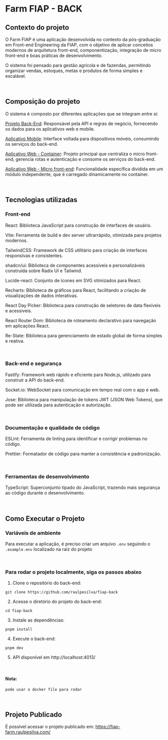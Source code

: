 # Farm FIAP - BACK

## Contexto do projeto

O Farm FIAP é uma aplicação desenvolvida no contexto da pós-graduação em Front-end Engineering da FIAP, com o objetivo de aplicar conceitos modernos de arquitetura front-end, componentização, integração de micro front-end e boas práticas de desenvolvimento.

O sistema foi pensado para gestão agrícola e de fazendas, permitindo organizar vendas, estoques, metas e produtos de forma simples e escalável.

&nbsp;

## Composição do projeto

O sistema é composto por diferentes aplicações que se integram entre si:

[Projeto Back-End](https://github.com/raulpesilva/fiap-back): Responsável pela API e regras de negócio, fornecendo os dados para os aplicativos web e mobile.

[Aplicativo Mobile](https://github.com/raulpesilva/farm-app): Interface voltada para dispositivos móveis, consumindo os serviços do back-end.

[Aplicativo Web - Container](https://github.com/raulpesilva/fiap-farm-container): Projeto principal que centraliza o micro front-end, gerencia rotas e autenticação e consome os serviços do back-end.

[Aplicativo Web - Micro front-end](https://github.com/raulpesilva/fiap-farm-mfe): Funcionalidade específica dividida em um módulo independente, que é carregado dinamicamente no container.

&nbsp;

## Tecnologias utilizadas

### Front-end

React: Biblioteca JavaScript para construção de interfaces de usuário.

Vite: Ferramenta de build e dev server ultrarrápido, otimizada para projetos modernos.

TailwindCSS: Framework de CSS utilitário para criação de interfaces responsivas e consistentes.

shadcn/ui: Biblioteca de componentes acessíveis e personalizáveis construída sobre Radix UI e Tailwind.

Lucide-react: Conjunto de ícones em SVG otimizados para React.

Recharts: Biblioteca de gráficos para React, facilitando a criação de visualizações de dados interativas.

React Day Picker: Biblioteca para construção de seletores de data flexíveis e acessíveis.

React Router Dom: Biblioteca de roteamento declarativo para navegação em aplicações React.

Re-State: Biblioteca para gerenciamento de estado global de forma simples e reativa.

&nbsp;

### Back-end e segurança

Fastify: Framework web rápido e eficiente para Node.js, utilizado para construir a API do back-end.

Socket.io: WebSocket para comunicação em tempo real com o app e web.

Jose: Biblioteca para manipulação de tokens JWT (JSON Web Tokens), que pode ser utilizada para autenticação e autorização.

&nbsp;

### Documentação e qualidade de código

ESLint: Ferramenta de linting para identificar e corrigir problemas no código.

Prettier: Formatador de código para manter a consistência e padronização.

&nbsp;

### Ferramentas de desenvolvimento

TypeScript: Superconjunto tipado do JavaScript, trazendo mais segurança ao código durante o desenvolvimento.

&nbsp;

## Como Executar o Projeto

### Variáveis de ambiente

Para executar a aplicação, é preciso criar um arquivo `.env` seguindo o `.example.env` localizado na raiz do projeto

&nbsp;

### Para rodar o projeto localmente, siga os passos abaixo

1. Clone o repositório do back-end:

```shell
git clone https://github.com/raulpesilva/fiap-back
```

2. Acesse o diretório do projeto do back-end:

```shell
cd fiap-back
```

3. Instale as dependências:

```shell
pnpm install
```

4. Execute o back-end:

```shell
pnpm dev
```

5. API disponível em http://localhost:4013/

&nbsp;

#### Nota:

```
pode usar o docker file para rodar
```

&nbsp;

## Projeto Publicado

É possível acessar o projeto publicado em: https://fiap-farm.raulpesilva.com/
